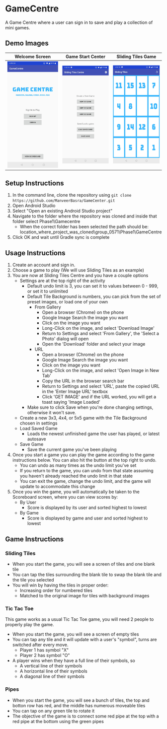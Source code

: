 # GameCentre

A Game Centre where a user can sign in to save and play a collection of mini games.

## Demo Images

Welcome Screen                        |  Game Start Center                  | Sliding Tiles Game
:------------------------------------:|:-----------------------------------:|:-----------------------------------:
![](/demo_images/welcome_screen.jpg)  |  ![](/demo_images/start_centre.jpg) | ![](/demo_images/sliding_tiles.jpg)

## Setup Instructions

1. In the command line, clone the repository using `git clone https://github.com/ManveerBasra/GameCenter.git`
2. Open Android Studio
3. Select "Open an existing Android Studio project"
4. Navigate to the folder where the repository was cloned and inside that folder select Phase1\Gamecentre
    - When the correct folder has been selected the path should be: location_where_project_was_cloned\group_0571\Phase1\GameCentre
5. Click OK and wait until Gradle sync is complete

## Usage Instructions

1. Create an account and sign in.
2. Choose a game to play (We will use Sliding Tiles as an example)
3. You are now at Sliding Tiles Centre and you have a couple options
   + Settings are at the top right of the activity
       + Default undo limit is 3, you can set it to values between 0 - 999, or set it to unlimited
       + Default Tile Background is numbers, you can pick from the set of preset images, or load one of 
       your own
         + From Gallery
            + Open a browser (Chrome) on the phone
            + Google Image Search the image you want
            + Click on the image you want
            + Long-Click on the image, and select 'Download Image'
            + Return to Settings and select 'From Gallery', the 'Select a Photo' dialog will open
            + Open the 'Download' folder and select your image
         + URL
            + Open a browser (Chrome) on the phone
            + Google Image Search the image you want
            + Click on the image you want
            + Long-Click on the image, and select 'Open Image in New Tab'
            + Copy the URL in the browser search bar
            + Return to Settings and select 'URL', paste the copied URL in the 'Enter Image URL' textbox
            + Click 'GET IMAGE' and if the URL worked, you will get a toast saying 'Image Loaded'
       + Make sure to click Save when you're done changing settings, otherwise it won't save.
   + Create a new 3x3, 4x4, or 5x5 game with the Tile Background chosen in settings
   + Load Saved Game
       + Loads the newest unfinished game the user has played, or latest autosave
   + Save Game
       + Save the current game you've been playing
4. Once you start a game you can play the game according to the game instructions below. You can also 
hit the button at the top right to undo.
   + You can undo as many times as the undo limit you've set
   + If you return to the game, you can undo from that state assuming you haven't already reached the
   undo limit in that state
   + You can exit the game, change the undo limit, and the game will update to accommodate this change
5. Once you win the game, you will automatically be taken to the Scoreboard screen, where you can view scores by:
   + By User
       + Score is displayed by its user and sorted highest to lowest
   + By Game
       + Score is displayed by game and user and sorted highest to lowest
   
## Game Instructions

### Sliding Tiles

+ When you start the game, you will see a screen of tiles and one blank tile
+ You can tap the tiles surrounding the blank tile to swap the blank tile and the tile
you selected
+ You will win by having the tiles in proper order:
  + Increasing order for numbered tiles
  + Matched to the original image for tiles with background images
 
### Tic Tac Toe

This game works as a usual Tic Tac Toe game, you will need 2 people to properly play the game.

+ When you start the game, you will see a screen of empty tiles
+ You can tap any tile and it will update with a user's "symbol", turns are switched after every move.
  + Player 1 has symbol "X"
  + Player 2 has symbol "O"
+ A player wins when they have a full line of their symbols, so
  + A vertical line of their symbols
  + A horizontal line of their symbols
  + A diagonal line of their symbols

### Pipes

+ When you start the game, you will see a bunch of tiles, the top and botton row has red, and the middle has numerous moveable tiles
+ You can tap on any green tile to rotate it
+ The objective of the game is to connect some red pipe at the top with a red pipe at the bottom using the green pipes

